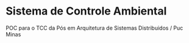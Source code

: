 # Sistema de Controle Ambiental 
POC para o TCC da Pós em Arquitetura de Sistemas Distribuidos / Puc Minas

